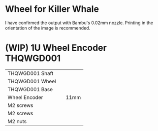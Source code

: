 # Wheel for Killer Whale

I have confirmed the output with Bambu's 0.02mm nozzle.
Printing in the orientation of the image is recommended.

# (WIP) 1U Wheel Encoder THQWGD001

||||
|-|-|-|
|THQWGD001 Shaft|||
|THQWGD001 Wheel|||
|THQWGD001 Base|||
|Wheel Encoder||11mm|
|M2 screws|||
|M2 screws|||
|M2 nuts|||

